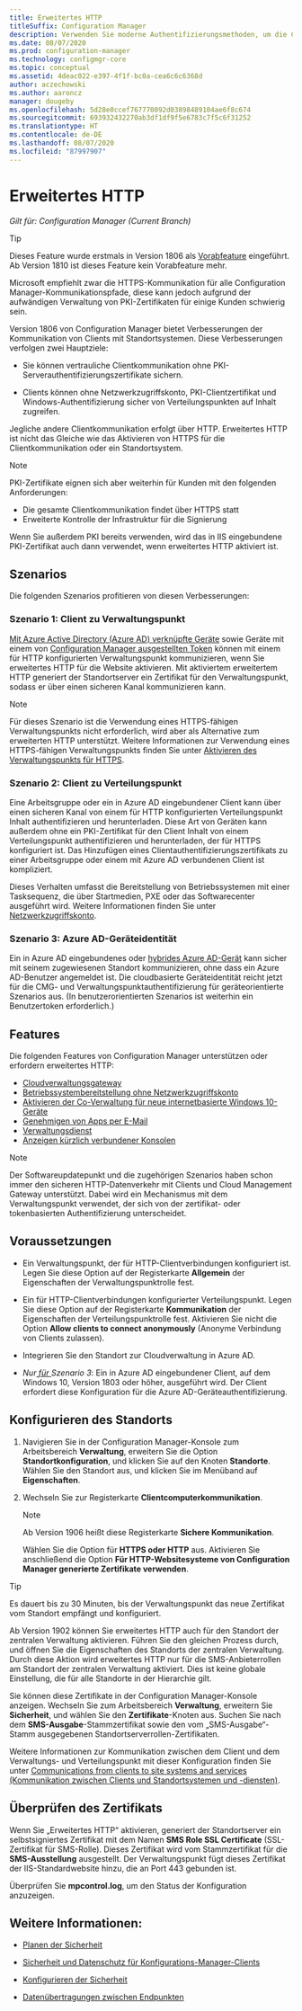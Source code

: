 ```yaml
---
title: Erweitertes HTTP
titleSuffix: Configuration Manager
description: Verwenden Sie moderne Authentifizierungsmethoden, um die Clientkommunikation ohne PKI-Zertifikate zu sichern.
ms.date: 08/07/2020
ms.prod: configuration-manager
ms.technology: configmgr-core
ms.topic: conceptual
ms.assetid: 4deac022-e397-4f1f-bc0a-cea6c6c6368d
author: aczechowski
ms.author: aaroncz
manager: dougeby
ms.openlocfilehash: 5d28e0ccef767770092d03898489104ae6f8c674
ms.sourcegitcommit: 693932432270ab3df1df9f5e6783c7f5c6f31252
ms.translationtype: HT
ms.contentlocale: de-DE
ms.lasthandoff: 08/07/2020
ms.locfileid: "87997907"
---
```

# <a name="enhanced-http"></a>Erweitertes HTTP

*Gilt für: Configuration Manager (Current Branch)*

<!--1356889,1358460-->

> [!Tip]  
> Dieses Feature wurde erstmals in Version 1806 als [Vorabfeature](../../servers/manage/pre-release-features.md) eingeführt. Ab Version 1810 ist dieses Feature kein Vorabfeature mehr.  

Microsoft empfiehlt zwar die HTTPS-Kommunikation für alle Configuration Manager-Kommunikationspfade, diese kann jedoch aufgrund der aufwändigen Verwaltung von PKI-Zertifikaten für einige Kunden schwierig sein.

Version 1806 von Configuration Manager bietet Verbesserungen der Kommunikation von Clients mit Standortsystemen. Diese Verbesserungen verfolgen zwei Hauptziele:  

- Sie können vertrauliche Clientkommunikation ohne PKI-Serverauthentifizierungszertifikate sichern.  

- Clients können ohne Netzwerkzugriffskonto, PKI-Clientzertifikat und Windows-Authentifizierung sicher von Verteilungspunkten auf Inhalt zugreifen.  

Jegliche andere Clientkommunikation erfolgt über HTTP. Erweitertes HTTP ist nicht das Gleiche wie das Aktivieren von HTTPS für die Clientkommunikation oder ein Standortsystem.<!-- SCCMDocs issue #1212 -->

> [!Note]  
> PKI-Zertifikate eignen sich aber weiterhin für Kunden mit den folgenden Anforderungen:  
>
> - Die gesamte Clientkommunikation findet über HTTPS statt  
> - Erweiterte Kontrolle der Infrastruktur für die Signierung
>
> Wenn Sie außerdem PKI bereits verwenden, wird das in IIS eingebundene PKI-Zertifikat auch dann verwendet, wenn erweitertes HTTP aktiviert ist.



## <a name="scenarios"></a><a name="bkmk_scenario"></a> Szenarios

Die folgenden Szenarios profitieren von diesen Verbesserungen:  

### <a name="scenario-1-client-to-management-point"></a><a name="bkmk_scenario1"></a> Szenario 1: Client zu Verwaltungspunkt

<!--1356889-->
[Mit Azure Active Directory (Azure AD) verknüpfte Geräte](/azure/active-directory/devices/concept-azure-ad-join) sowie Geräte mit einem von [Configuration Manager ausgestellten Token](../../clients/deploy/deploy-clients-cmg-token.md) können mit einem für HTTP konfigurierten Verwaltungspunkt kommunizieren, wenn Sie erweitertes HTTP für die Website aktivieren. Mit aktiviertem erweitertem HTTP generiert der Standortserver ein Zertifikat für den Verwaltungspunkt, sodass er über einen sicheren Kanal kommunizieren kann.

> [!Note]  
> Für dieses Szenario ist die Verwendung eines HTTPS-fähigen Verwaltungspunkts nicht erforderlich, wird aber als Alternative zum erweiterten HTTP unterstützt. Weitere Informationen zur Verwendung eines HTTPS-fähigen Verwaltungspunkts finden Sie unter [Aktivieren des Verwaltungspunkts für HTTPS](../../clients/manage/cmg/certificates-for-cloud-management-gateway.md#bkmk_mphttps).  

### <a name="scenario-2-client-to-distribution-point"></a><a name="bkmk_scenario2"></a> Szenario 2: Client zu Verteilungspunkt

<!--1358228-->
Eine Arbeitsgruppe oder ein in Azure AD eingebundener Client kann über einen sicheren Kanal von einem für HTTP konfigurierten Verteilungspunkt Inhalt authentifizieren und herunterladen. Diese Art von Geräten kann außerdem ohne ein PKI-Zertifikat für den Client Inhalt von einem Verteilungspunkt authentifizieren und herunterladen, der für HTTPS konfiguriert ist. Das Hinzufügen eines Clientauthentifizierungszertifikats zu einer Arbeitsgruppe oder einem mit Azure AD verbundenen Client ist kompliziert.

Dieses Verhalten umfasst die Bereitstellung von Betriebssystemen mit einer Tasksequenz, die über Startmedien, PXE oder das Softwarecenter ausgeführt wird. Weitere Informationen finden Sie unter [Netzwerkzugriffskonto](accounts.md#network-access-account).<!--1358278-->

### <a name="scenario-3-azure-ad-device-identity"></a><a name="bkmk_scenario3"></a> Szenario 3: Azure AD-Geräteidentität

<!--1358460-->
Ein in Azure AD eingebundenes oder [hybrides Azure AD-Gerät](/azure/active-directory/devices/concept-azure-ad-join-hybrid) kann sicher mit seinem zugewiesenen Standort kommunizieren, ohne dass ein Azure AD-Benutzer angemeldet ist. Die cloudbasierte Geräteidentität reicht jetzt für die CMG- und Verwaltungspunktauthentifizierung für geräteorientierte Szenarios aus. (In benutzerorientierten Szenarios ist weiterhin ein Benutzertoken erforderlich.)  


## <a name="features"></a>Features

Die folgenden Features von Configuration Manager unterstützen oder erfordern erweitertes HTTP:

- [Cloudverwaltungsgateway](../../clients/manage/cmg/plan-cloud-management-gateway.md)
- [Betriebssystembereitstellung ohne Netzwerkzugriffskonto](../../../osd/plan-design/planning-considerations-for-automating-tasks.md#enhanced-http)
- [Aktivieren der Co-Verwaltung für neue internetbasierte Windows 10-Geräte](../../../comanage/tutorial-co-manage-new-devices.md)
- [Genehmigen von Apps per E-Mail](../../../apps/deploy-use/app-approval.md#bkmk_email-approve)
- [Verwaltungsdienst](../../../develop/adminservice/overview.md)
- [Anzeigen kürzlich verbundener Konsolen](../../servers/manage/admin-console.md#bkmk_viewconnected)

> [!Note]  
> Der Softwareupdatepunkt und die zugehörigen Szenarios haben schon immer den sicheren HTTP-Datenverkehr mit Clients und Cloud Management Gateway unterstützt. Dabei wird ein Mechanismus mit dem Verwaltungspunkt verwendet, der sich von der zertifikat- oder tokenbasierten Authentifizierung unterscheidet.<!-- SCCMDocs issue #1148 -->


## <a name="prerequisites"></a>Voraussetzungen  

- Ein Verwaltungspunkt, der für HTTP-Clientverbindungen konfiguriert ist. Legen Sie diese Option auf der Registerkarte **Allgemein** der Eigenschaften der Verwaltungspunktrolle fest.  

- Ein für HTTP-Clientverbindungen konfigurierter Verteilungspunkt. Legen Sie diese Option auf der Registerkarte **Kommunikation** der Eigenschaften der Verteilungspunktrolle fest. Aktivieren Sie nicht die Option **Allow clients to connect anonymously** (Anonyme Verbindung von Clients zulassen).  

- Integrieren Sie den Standort zur Cloudverwaltung in Azure AD.  

- *Nur[ für ](#bkmk_scenario3)Szenario 3*: Ein in Azure AD eingebundener Client, auf dem Windows 10, Version 1803 oder höher, ausgeführt wird. Der Client erfordert diese Konfiguration für die Azure AD-Geräteauthentifizierung.<!-- SCCMDocs issue 1126 -->


## <a name="configure-the-site"></a>Konfigurieren des Standorts

1. Navigieren Sie in der Configuration Manager-Konsole zum Arbeitsbereich **Verwaltung**, erweitern Sie die Option **Standortkonfiguration**, und klicken Sie auf den Knoten **Standorte**. Wählen Sie den Standort aus, und klicken Sie im Menüband auf **Eigenschaften**.  

2. Wechseln Sie zur Registerkarte **Clientcomputerkommunikation**.

    > [!Note]
    > Ab Version 1906 heißt diese Registerkarte **Sichere Kommunikation**.<!-- SCCMDocs#1645 -->  

    Wählen Sie die Option für **HTTPS oder HTTP** aus. Aktivieren Sie anschließend die Option **Für HTTP-Websitesysteme von Configuration Manager generierte Zertifikate verwenden**.

> [!Tip]
> Es dauert bis zu 30 Minuten, bis der Verwaltungspunkt das neue Zertifikat vom Standort empfängt und konfiguriert.

<!--3798957-->
Ab Version 1902 können Sie erweitertes HTTP auch für den Standort der zentralen Verwaltung aktivieren. Führen Sie den gleichen Prozess durch, und öffnen Sie die Eigenschaften des Standorts der zentralen Verwaltung. Durch diese Aktion wird erweitertes HTTP nur für die SMS-Anbieterrollen am Standort der zentralen Verwaltung aktiviert. Dies ist keine globale Einstellung, die für alle Standorte in der Hierarchie gilt.

Sie können diese Zertifikate in der Configuration Manager-Konsole anzeigen. Wechseln Sie zum Arbeitsbereich **Verwaltung**, erweitern Sie **Sicherheit**, und wählen Sie den **Zertifikate**-Knoten aus. Suchen Sie nach dem **SMS-Ausgabe**-Stammzertifikat sowie den vom „SMS-Ausgabe“-Stamm ausgegebenen Standortserverrollen-Zertifikaten.

Weitere Informationen zur Kommunikation zwischen dem Client und dem Verwaltungs- und Verteilungspunkt mit dieser Konfiguration finden Sie unter [Communications from clients to site systems and services (Kommunikation zwischen Clients und Standortsystemen und -diensten)](communications-between-endpoints.md#Planning_Client_to_Site_System).

## <a name="validate-the-certificate"></a>Überprüfen des Zertifikats

Wenn Sie „Erweitertes HTTP“ aktivieren, generiert der Standortserver ein selbstsigniertes Zertifikat mit dem Namen **SMS Role SSL Certificate** (SSL-Zertifikat für SMS-Rolle). Dieses Zertifikat wird vom Stammzertifikat für die **SMS-Ausstellung** ausgestellt. Der Verwaltungspunkt fügt dieses Zertifikat der IIS-Standardwebsite hinzu, die an Port 443 gebunden ist.

Überprüfen Sie **mpcontrol.log**, um den Status der Konfiguration anzuzeigen.

## <a name="see-also"></a>Weitere Informationen:

- [Planen der Sicherheit](../security/plan-for-security.md)  

- [Sicherheit und Datenschutz für Konfigurations-Manager-Clients](../../clients/deploy/plan/security-and-privacy-for-clients.md)  

- [Konfigurieren der Sicherheit](../security/configure-security.md)  

- [Datenübertragungen zwischen Endpunkten](communications-between-endpoints.md)  
